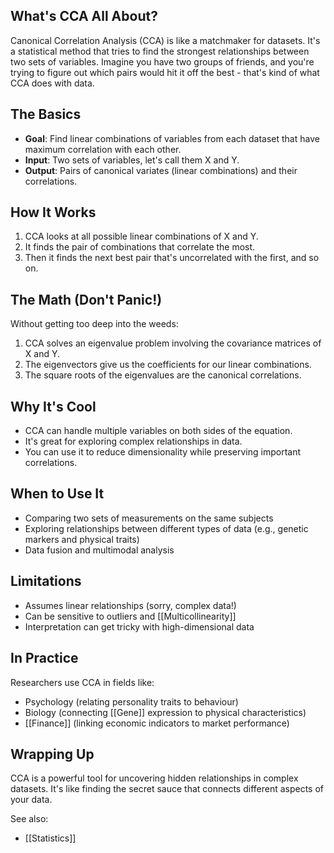 ## What's CCA All About?

Canonical Correlation Analysis (CCA) is like a matchmaker for datasets. It's a statistical method that tries to find the strongest relationships between two sets of variables. Imagine you have two groups of friends, and you're trying to figure out which pairs would hit it off the best - that's kind of what CCA does with data.

## The Basics

- **Goal**: Find linear combinations of variables from each dataset that have maximum correlation with each other.
- **Input**: Two sets of variables, let's call them X and Y.
- **Output**: Pairs of canonical variates (linear combinations) and their correlations.

## How It Works

1. CCA looks at all possible linear combinations of X and Y.
2. It finds the pair of combinations that correlate the most.
3. Then it finds the next best pair that's uncorrelated with the first, and so on.

## The Math (Don't Panic!)

Without getting too deep into the weeds:

1. CCA solves an eigenvalue problem involving the covariance matrices of X and Y.
2. The eigenvectors give us the coefficients for our linear combinations.
3. The square roots of the eigenvalues are the canonical correlations.

## Why It's Cool

- CCA can handle multiple variables on both sides of the equation.
- It's great for exploring complex relationships in data.
- You can use it to reduce dimensionality while preserving important correlations.

## When to Use It

- Comparing two sets of measurements on the same subjects
- Exploring relationships between different types of data (e.g., genetic markers and physical traits)
- Data fusion and multimodal analysis

## Limitations

- Assumes linear relationships (sorry, complex data!)
- Can be sensitive to outliers and [[Multicollinearity]]
- Interpretation can get tricky with high-dimensional data

## In Practice

Researchers use CCA in fields like:

- Psychology (relating personality traits to behaviour)
- Biology (connecting [[Gene]] expression to physical characteristics)
- [[Finance]] (linking economic indicators to market performance)

## Wrapping Up

CCA is a powerful tool for uncovering hidden relationships in complex datasets. It's like finding the secret sauce that connects different aspects of your data.


See also:
- [[Statistics]]